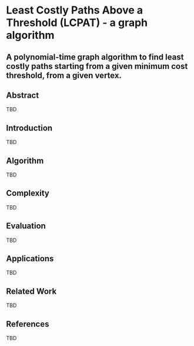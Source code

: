 # Least Costly Paths Above a Threshold (LCPAT) - a graph algorithm
A polynomial-time graph algorithm to find least costly paths starting from a given minimum cost threshold, from a given vertex.
---

## Abstract

TBD

## Introduction

TBD

## Algorithm

TBD

## Complexity

TBD

## Evaluation

TBD

## Applications

TBD

## Related Work

TBD

## References

TBD